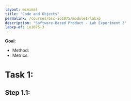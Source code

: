 ```yaml
---
layout: minimal
title: "Code and Objects"
permalink: /courses/bsc-io1075/module1/labxp
description: "Software-Based Product - Lab Experiment 3"
labxp-of: io1075-3
---
```


**Goal**: 

* Method: 
* Metrics: 

# Task 1:

## Step 1.1:
